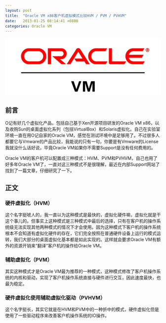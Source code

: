```yaml
---
layout: post
title:  "Oracle VM x86客户机虚拟模式比较HVM / PVM / PVHVM"
date:   2013-01-25 08:14:41 +0800
categories: Oracle VM
---
```

![Oracle VM](/assets/img/oracle-vm.png)
## 前言

O记有好几个虚拟化产品，包括自己基于Xen开源项目研发的Oracle VM x86，以及收购Sun的桌面虚拟化系列（包括VirtualBox）和Solaris虚拟化。自己在实验室环境一直在用O记自家的Oracle VM，感觉在测试环境中是足够用了。不过很多人都要它与Vmware的产品比较，我能说的只有一句，你要是有Vmware的License我就没什么话好说，毕竟Oracle VM如果你不需要Support是没有任何费用的。

Oracle VM的客户机可以配置成三种模式：HVM、PVM和PVHVM，自己也用了好多年Oracle VM了，一直对这三种模式不是很理解，最近在内部Support网站了找到了一篇文章，仔细研究了一下。

## 正文

### 硬件虚拟化（HVM）

这个名字挺唬人的，我一直以为这种模式是最快的，虚拟化硬件嘛，虚拟化就是干这个事儿的。但事实上这种模式是三种模式中最后的选择，只有在客户机的操作系统级无法实现其他两种模式的情况下才会使用。因为这种模式下客户机的操作系统根本不会知道有虚拟化硬件的存在，它们完全按照在普通硬件设备上运行的模式运转，我们大部分的桌面虚拟化基本都是如此实现的。这样就会要求Oracle VM有额外的资源开销来“翻译”客户机的操作给Oracle VM。

### 辅助虚拟化（PVM）

其实这种模式才是Oracle VM最为推荐的一种模式，这种模式修改了客户机操作系统的内核和驱动，实现了客户机操作系统直接与硬件进行交互，因此速度最快，也最为稳定。

### 硬件虚拟化使用辅助虚拟化驱动（PVHVM）

这个名字挺长，其实它就是在HVM和PVM中的一种折中的模式，硬件虚拟化但是使用了一些驱动程序来改善客户机操作系统的IO操作。
